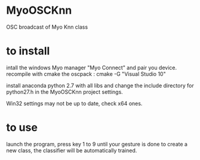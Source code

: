 # MyoOSCKnn
OSC broadcast of Myo Knn class

# to install
intall the windows Myo manager "Myo Connect" and pair you device.
recompile with cmake the oscpack :
cmake -G "Visual Studio 10"

install anaconda python 2.7 with all libs and change the include directory for python27.h in the MyoOSCKnn project settings.

Win32 settings may not be up to date, check x64 ones.

# to use
launch the program, press key 1 to 9 until your gesture is done to create a new class, the classifier will be automatically trained.
